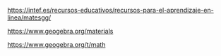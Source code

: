 https://intef.es/recursos-educativos/recursos-para-el-aprendizaje-en-linea/matesgg/

https://www.geogebra.org/materials

https://www.geogebra.org/t/math

